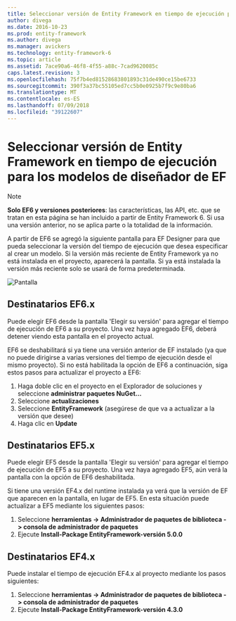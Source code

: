 ```yaml
---
title: Seleccionar versión de Entity Framework en tiempo de ejecución para los modelos EF diseñadores - EF6
author: divega
ms.date: 2016-10-23
ms.prod: entity-framework
ms.author: divega
ms.manager: avickers
ms.technology: entity-framework-6
ms.topic: article
ms.assetid: 7ace90a6-46f8-4f55-a88c-7cad9620085c
caps.latest.revision: 3
ms.openlocfilehash: 75f7b4ed81528683801893c31de490ce15be6733
ms.sourcegitcommit: 390f3a37bc55105ed7cc5b0e0925b7f9c9e80ba6
ms.translationtype: MT
ms.contentlocale: es-ES
ms.lasthandoff: 07/09/2018
ms.locfileid: "39122607"
---
```

# <a name="selecting-entity-framework-runtime-version-for-ef-designer-models"></a>Seleccionar versión de Entity Framework en tiempo de ejecución para los modelos de diseñador de EF
> [!NOTE]
> **Solo EF6 y versiones posteriores**: las características, las API, etc. que se tratan en esta página se han incluido a partir de Entity Framework 6. Si usa una versión anterior, no se aplica parte o la totalidad de la información.

A partir de EF6 se agregó la siguiente pantalla para EF Designer para que pueda seleccionar la versión del tiempo de ejecución que desea especificar al crear un modelo. Si la versión más reciente de Entity Framework ya no está instalada en el proyecto, aparecerá la pantalla. Si ya está instalada la versión más reciente solo se usará de forma predeterminada.

![Pantalla](~/ef6/media/screen.png)


## <a name="targeting-ef6x"></a>Destinatarios EF6.x

Puede elegir EF6 desde la pantalla 'Elegir su versión' para agregar el tiempo de ejecución de EF6 a su proyecto. Una vez haya agregado EF6, deberá detener viendo esta pantalla en el proyecto actual.

EF6 se deshabilitará si ya tiene una versión anterior de EF instalado (ya que no puede dirigirse a varias versiones del tiempo de ejecución desde el mismo proyecto). Si no está habilitada la opción de EF6 a continuación, siga estos pasos para actualizar el proyecto a EF6:

1.  Haga doble clic en el proyecto en el Explorador de soluciones y seleccione **administrar paquetes NuGet...**
2.  Seleccione **actualizaciones**
3.  Seleccione **EntityFramework** (asegúrese de que va a actualizar a la versión que desee)
4.  Haga clic en **Update**

 

## <a name="targeting-ef5x"></a>Destinatarios EF5.x

Puede elegir EF5 desde la pantalla 'Elegir su versión' para agregar el tiempo de ejecución de EF5 a su proyecto. Una vez haya agregado EF5, aún verá la pantalla con la opción de EF6 deshabilitada.

Si tiene una versión EF4.x del runtime instalada ya verá que la versión de EF que aparecen en la pantalla, en lugar de EF5. En esta situación puede actualizar a EF5 mediante los siguientes pasos:

1.  Seleccione **herramientas -&gt; Administrador de paquetes de biblioteca -&gt; consola de administrador de paquetes**
2.  Ejecute **Install-Package EntityFramework-versión 5.0.0**

 

## <a name="targeting-ef4x"></a>Destinatarios EF4.x

Puede instalar el tiempo de ejecución EF4.x al proyecto mediante los pasos siguientes:

1.  Seleccione **herramientas -&gt; Administrador de paquetes de biblioteca -&gt; consola de administrador de paquetes**
2.  Ejecute **Install-Package EntityFramework-versión 4.3.0**

